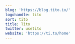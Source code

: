 ```yaml
---
blog: 'https://blog.tito.io/'
logohandle: tito
sort: tito
title: Tito
twitter: usetito
website: 'https://ti.to/home'
---
```

